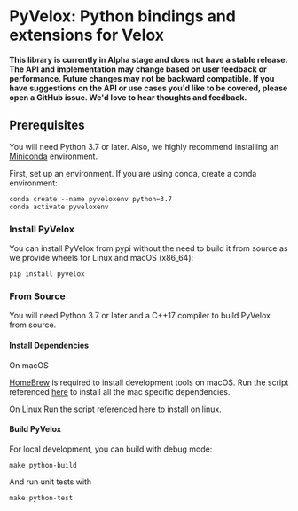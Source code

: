 # PyVelox: Python bindings and extensions for Velox

**This library is currently in Alpha stage and does not have a stable release. The API and implementation may change based on
user feedback or performance. Future changes may not be backward compatible.
If you have suggestions on the API or use cases you'd like to be covered, please open a
GitHub issue. We'd love to hear thoughts and feedback.**


## Prerequisites

You will need Python 3.7 or later. Also, we highly recommend installing an [Miniconda](https://docs.conda.io/en/latest/miniconda.html#latest-miniconda-installer-links) environment.

First, set up an environment. If you are using conda, create a conda environment:
```
conda create --name pyveloxenv python=3.7
conda activate pyveloxenv
```

### Install PyVelox

You can install PyVelox from pypi without the need to build it from source as we provide wheels for Linux and macOS (x86_64):
```
pip install pyvelox
```

### From Source

You will need Python 3.7 or later and a C++17 compiler to build PyVelox from source.


#### Install Dependencies

On macOS

[HomeBrew](https://brew.sh/) is required to install development tools on macOS.
Run the script referenced [here](https://github.com/facebookincubator/velox#setting-up-on-macos) to install all the mac specific  dependencies.

On Linux
Run the script referenced [here](https://github.com/facebookincubator/velox#setting-up-on-linux-ubuntu-2004-or-later) to install on linux.


#### Build PyVelox

For local development, you can build with debug mode:
```
make python-build
```

And run unit tests with
```
make python-test
```
